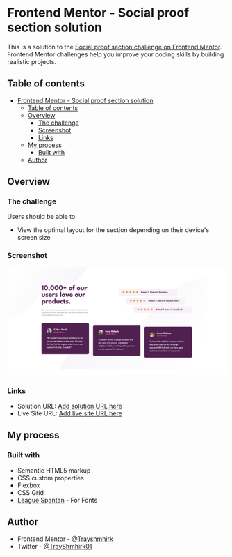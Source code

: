 # Frontend Mentor - Social proof section solution

This is a solution to the [Social proof section challenge on Frontend Mentor](https://www.frontendmentor.io/challenges/social-proof-section-6e0qTv_bA). Frontend Mentor challenges help you improve your coding skills by building realistic projects. 

## Table of contents

- [Frontend Mentor - Social proof section solution](#frontend-mentor---social-proof-section-solution)
  - [Table of contents](#table-of-contents)
  - [Overview](#overview)
    - [The challenge](#the-challenge)
    - [Screenshot](#screenshot)
    - [Links](#links)
  - [My process](#my-process)
    - [Built with](#built-with)
  - [Author](#author)


## Overview

### The challenge

Users should be able to:

- View the optimal layout for the section depending on their device's screen size

### Screenshot

![](./images/screencapture-127-0-0-1-5500-2023-09-14-02_47_19.png)



### Links

- Solution URL: [Add solution URL here](https://github.com/Trayshmhirk/social-proof-section)
- Live Site URL: [Add live site URL here](https://social-proofsection-solution.netlify.app/)

## My process

### Built with

- Semantic HTML5 markup
- CSS custom properties
- Flexbox
- CSS Grid
- [League Spantan](https://fonts.googleapis.com/css2?family=League+Spartan:wght@400;500;700&display=swap) - For Fonts



## Author

- Frontend Mentor - [@Trayshmhirk](https://www.frontendmentor.io/profile/Trayshmhirk)
- Twitter - [@TrayShmhirk01](https://www.twitter.com/TrayShmhirk01)


